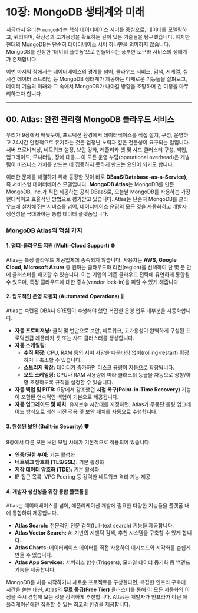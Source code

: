 # 10장: MongoDB 생태계와 미래

지금까지 우리는 `mongod`라는 핵심 데이터베이스 서버를 중심으로, 데이터를 모델링하고, 쿼리하며, 확장성과 고가용성을 확보하는 깊이 있는 기술들을 탐구했습니다. 하지만 현대의 MongoDB는 단순히 데이터베이스 서버 하나만을 의미하지 않습니다. MongoDB를 진정한 '데이터 플랫폼'으로 만들어주는 풍부한 도구와 서비스의 생태계가 존재합니다.

이번 마지막 장에서는 데이터베이스의 경계를 넘어, 클라우드 서비스, 검색, 시계열, 실시간 데이터 스트리밍 등 MongoDB 생태계가 제공하는 다채로운 기능들을 살펴보고, 데이터 기술의 미래와 그 속에서 MongoDB가 나아갈 방향을 조망하며 긴 여정을 마무리하고자 합니다.

---

## 00. Atlas: 완전 관리형 MongoDB 클라우드 서비스

우리가 9장에서 배웠듯이, 프로덕션 환경에서 데이터베이스를 직접 설치, 구성, 운영하고 24시간 안정적으로 유지하는 것은 엄청난 노력과 깊은 전문성이 요구되는 일입니다. 서버 프로비저닝, 네트워크 설정, 보안 강화, 레플리카 셋 및 샤드 클러스터 구성, 백업, 업그레이드, 모니터링, 장애 대응... 이 모든 운영 부담(operational overhead)은 개발팀이 비즈니스 가치를 만드는 데 집중하지 못하게 만드는 요인이 되기도 합니다.

이러한 문제를 해결하기 위해 등장한 것이 바로 **DBaaS(Database-as-a-Service)**, 즉 서비스형 데이터베이스 모델입니다. **MongoDB Atlas**는 MongoDB를 만든 MongoDB, Inc.가 직접 제공하는 공식 DBaaS로, 오늘날 MongoDB를 사용하는 가장 현대적이고 효율적인 방법으로 평가받고 있습니다. Atlas는 단순히 MongoDB를 클라우드에 설치해주는 서비스를 넘어, 데이터베이스 운영의 모든 것을 자동화하고 개발자 생산성을 극대화하는 통합 데이터 플랫폼입니다.



### MongoDB Atlas의 핵심 가치

#### 1. 멀티-클라우드 지원 (Multi-Cloud Support) 🌐
Atlas는 특정 클라우드 제공업체에 종속되지 않습니다. 사용자는 **AWS, Google Cloud, Microsoft Azure** 중 원하는 클라우드와 리전(region)을 선택하여 단 몇 분 만에 클러스터를 배포할 수 있습니다. 이는 기업의 기존 클라우드 전략에 유연하게 통합될 수 있으며, 특정 클라우드에 대한 종속(vendor lock-in)을 피할 수 있게 해줍니다.

#### 2. 압도적인 운영 자동화 (Automated Operations) 🤖
Atlas는 숙련된 DBA나 SRE팀이 수행해야 했던 복잡한 운영 업무 대부분을 자동화합니다.
* **자동 프로비저닝:** 클릭 몇 번만으로 보안, 네트워크, 고가용성이 완벽하게 구성된 프로덕션급 레플리카 셋 또는 샤드 클러스터를 생성합니다.
* **자동 스케일링:**
    * **수직 확장:** CPU, RAM 등의 서버 사양을 다운타임 없이(rolling-restart) 확장하거나 축소할 수 있습니다.
    * **스토리지 확장:** 데이터가 증가하면 디스크 용량이 자동으로 확장됩니다.
    * **오토 스케일링:** CPU나 RAM 사용량에 따라 클러스터 등급을 자동으로 상향/하향 조정하도록 규칙을 설정할 수 있습니다.
* **자동 백업 및 PITR:** 9장에서 강조했던 **시점 복구(Point-in-Time Recovery)** 기능이 포함된 연속적인 백업이 기본으로 제공됩니다.
* **자동 업그레이드 및 패치:** 유지보수 시간대를 지정하면, Atlas가 무중단 롤링 업그레이드 방식으로 최신 버전 적용 및 보안 패치를 자동으로 수행합니다.

#### 3. 완성된 보안 (Built-in Security) 🛡️
9장에서 다룬 모든 보안 모범 사례가 기본적으로 적용되어 있습니다.
* **인증/권한 부여:** 기본 활성화
* **네트워크 암호화 (TLS/SSL):** 기본 활성화
* **저장 데이터 암호화 (TDE):** 기본 활성화
* IP 접근 목록, VPC Peering 등 강력한 네트워크 격리 기능 제공

#### 4. 개발자 생산성을 위한 통합 플랫폼 🚀
Atlas는 데이터베이스를 넘어, 애플리케이션 개발에 필요한 다양한 기능들을 플랫폼 내에 통합하여 제공합니다.
* **Atlas Search:** 전문적인 전문 검색(full-text search) 기능을 제공합니다.
* **Atlas Vector Search:** AI 기반의 시맨틱 검색, 추천 시스템을 구축할 수 있게 합니다.
* **Atlas Charts:** 데이터베이스 데이터를 직접 사용하여 대시보드와 시각화를 손쉽게 만들 수 있습니다.
* **Atlas App Services:** 서버리스 함수(Triggers), 모바일 데이터 동기화 등 백엔드 기능을 제공합니다.

MongoDB를 처음 시작하거나 새로운 프로젝트를 구상한다면, 복잡한 인프라 구축에 시간을 쏟는 대신, Atlas의 **무료 등급(Free Tier)** 클러스터를 통해 이 모든 자동화의 이점을 즉시 경험해 보는 것을 강력하게 추천합니다. Atlas는 개발자가 인프라가 아닌 애플리케이션에만 집중할 수 있는 최고의 환경을 제공합니다.